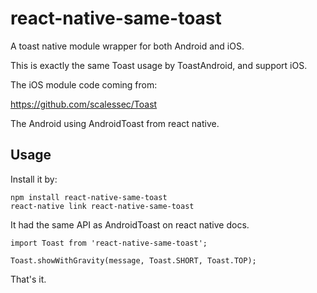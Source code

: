 # react-native-same-toast

A toast native module wrapper for both Android and iOS.

This is exactly the same Toast usage by ToastAndroid, and support iOS.

The iOS module code coming from:

https://github.com/scalessec/Toast

The Android using AndroidToast from react native.

## Usage

Install it by:

```
npm install react-native-same-toast
react-native link react-native-same-toast
```

It had the same API as AndroidToast on react native docs.

```
import Toast from 'react-native-same-toast';

Toast.showWithGravity(message, Toast.SHORT, Toast.TOP);
```

That's it.
